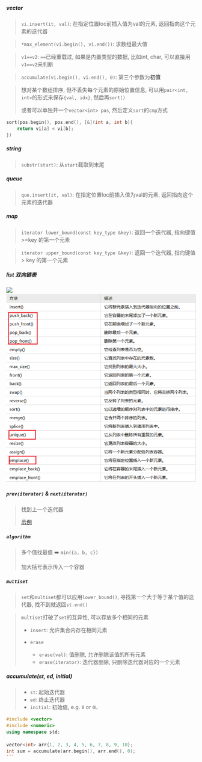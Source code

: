 ##### vector
> `vi.insert(it, val)`: 在指定位置loc前插入值为val的元素, 返回指向这个元素的迭代器

> `*max_element(vi.begin(), vi.end())`: 求数组最大值

> `v1==v2`: `==`已经重载过, 如果是内置类型的数据, 比如int, char, 可以直接用`v1==v2`来判断

> `accumulate(vi.begin(), vi.end(), 0)`: 第三个参数为**初值**

> 想对某个数组排序, 但不丢失每个元素的原始位置信息, 可以用`pair<int, int>`的形式来保存`{val, idx}`, 然后再`sort()`
> 
> 或者可以单独开一个`vector<int> pos`, 然后定义`sort`的`cmp`方式
```CPP
sort(pos.begin(), pos.end(), [&](int a, int b){
    return vi[a] < vi[b];
})
```

##### string
> `substr(start)`: 从`start`截取到末尾


##### queue
> `que.insert(it, val)`: 在指定位置loc前插入值为val的元素, 返回指向这个元素的迭代器


##### map
> `iterator lower_bound(const key_type &key)`: 返回一个迭代器, 指向键值 >=key 的第一个元素

> `iterator upper_bound(const key_type &key)`: 返回一个迭代器, 指向键值 > key 的第一个元素


##### list 双向链表

<img src="https://img2018.cnblogs.com/blog/1169804/201903/1169804-20190310232157215-1540369555.png">

<img src="/appendix/list.png">


##### `prev(iterator)` & `next(iterator)`

> 找到上一个迭代器
> 
> [示例](https://leetcode.cn/problems/design-a-text-editor/solution/lian-biao-mo-ni-pythonjavacgo-by-endless-egw4/)


##### `algorithm`

> 多个值找最值 ➡️ `min({a, b, c})`
>
> 加大括号表示传入一个容器


##### `multiset`

>`set`和`multiset`都可以应用`lower_bound()`, 寻找第一个大于等于某个值的迭代器, 找不到就返回`st.end()`

> `multiset`打破了`set`的互异性, 可以存放多个相同的元素
> 
> - `insert`: 允许集合内存在相同元素
> 
> - `erase`
>   - `erase(val)`: 值删除, 允许删除该值的所有元素
>   - `erase(iterator)`: 迭代器删除, 只删除迭代器对应的一个元素


##### accumulate(st, ed, initial)
> - `st`: 起始迭代器
> - `ed`: 终止迭代器
> - `initial`: 初始值, e.g. `0` or `0L`
````CPP
#include <vector>
#include <numeric>
using namespace std;

vector<int> arr{1, 2, 3, 4, 5, 6, 7, 8, 9, 10};
int sum = accumulate(arr.begin(), arr.end(), 0);
```